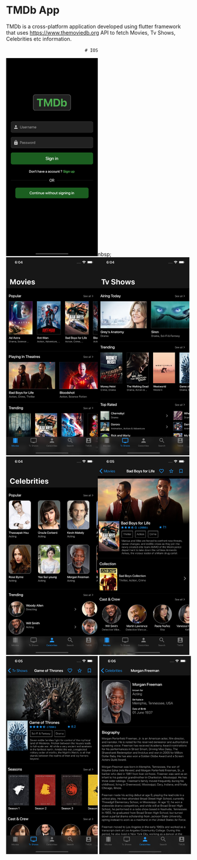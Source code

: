 # TMDb App

TMDb is a cross-platform application developed using flutter framework that uses https://www.themoviedb.org API 
to fetch Movies, Tv Shows, Celebrities etc information.


                        
                                  # IOS
                        
<img src="Images/iOS/1.png" width="250">nbsp;<img src="Images/iOS/2.png" width="250"><img src="Images/iOS/3.png" width="250">
<img src="Images/iOS/4.png" width="250"><img src="Images/iOS/5.png" width="250"><img src="Images/iOS/6.png" width="250">
<img src="Images/iOS/7.png" width="250">
